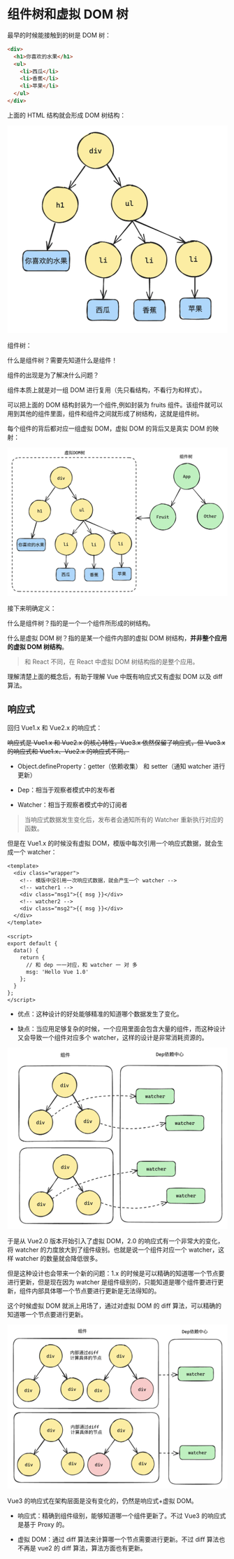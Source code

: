 # 组件树和虚拟 DOM 树

最早的时候能接触到的树是 DOM 树：

```html
<div>
  <h1>你喜欢的水果</h1>
  <ul>
    <li>西瓜</li>
    <li>香蕉</li>
    <li>苹果</li>
  </ul>
</div>
```

上面的 HTML 结构就会形成 DOM 树结构：

![alt text](image.png)

组件树：

什么是组件树？需要先知道什么是组件！

组件的出现是为了解决什么问题？

组件本质上就是对一组 DOM 进行复用（先只看结构，不看行为和样式）。

可以把上面的 DOM 结构封装为一个组件,例如封装为 fruits 组件。该组件就可以用到其他的组件里面，组件和组件之间就形成了树结构，这就是组件树。

每个组件的背后都对应一组虚拟 DOM，虚拟 DOM 的背后又是真实 DOM 的映射：

![alt text](image-1.png)

接下来明确定义：

什么是组件树？指的是一个一个组件所形成的树结构。

什么是虚拟 DOM 树？指的是某一个组件内部的虚拟 DOM 树结构，**并非整个应用的虚拟 DOM 树结构**。

> 和 React 不同，在 React 中虚拟 DOM 树结构指的是整个应用。

理解清楚上面的概念后，有助于理解 Vue 中既有响应式又有虚拟 DOM 以及 diff 算法。

## 响应式

回归 Vue1.x 和 Vue2.x 的响应式：

~~响应式是 Vue1.x 和 Vue2.x 的核心特性，Vue3.x 依然保留了响应式，但 Vue3.x 的响应式和 Vue1.x、Vue2.x 的响应式不同。~~

- Object.defineProperty：getter（依赖收集） 和 setter（通知 watcher 进行更新）

- Dep：相当于观察者模式中的发布者

- Watcher：相当于观察者模式中的订阅者

> 当响应式数据发生变化后，发布者会通知所有的 Watcher 重新执行对应的函数。

但是在 Vue1.x 的时候没有虚拟 DOM，模版中每次引用一个响应式数据，就会生成一个 watcher：

```vue
<template>
  <div class="wrapper">
    <!-- 模版中没引用一次响应式数据，就会产生一个 watcher -->
    <!-- watcher1 -->
    <div class="msg1">{{ msg }}</div>
    <!-- watcher2 -->
    <div class="msg2">{{ msg }}</div>
  </div>
</template>

<script>
export default {
  data() {
    return {
      // 和 dep 一一对应，和 watcher 一 对 多
      msg: 'Hello Vue 1.0'
    };
  }
};
</script>
```

- 优点：这种设计的好处能够精准的知道哪个数据发生了变化。

- 缺点：当应用足够复杂的时候，一个应用里面会包含大量的组件，而这种设计又会导致一个组件对应多个 watcher，这样的设计是非常消耗资源的。

![alt text](image-2.png)

于是从 Vue2.0 版本开始引入了虚拟 DOM，2.0 的响应式有一个非常大的变化，将 watcher 的力度放大到了组件级别。也就是说一个组件对应一个 watcher，这样 watcher 的数量就会降低很多。

但是这种设计也会带来一个新的问题：1.x 的时候是可以精确的知道哪一个节点要进行更新，但是现在因为 watcher 是组件级别的，只能知道是哪个组件要进行更新，组件内部具体哪一个节点要进行更新是无法得知的。

这个时候虚拟 DOM 就派上用场了，通过对虚拟 DOM 的 diff 算法，可以精确的知道哪一个节点要进行更新。

![alt text](image-3.png)

Vue3 的响应式在架构层面是没有变化的，仍然是响应式+虚拟 DOM。

- 响应式：精确到组件级别，能够知道哪一个组件更新了。不过 Vue3 的响应式是基于 Proxy 的。

- 虚拟 DOM：通过 diff 算法来计算哪一个节点需要进行更新。不过 diff 算法也不再是 vue2 的 diff 算法，算法方面也有更新。